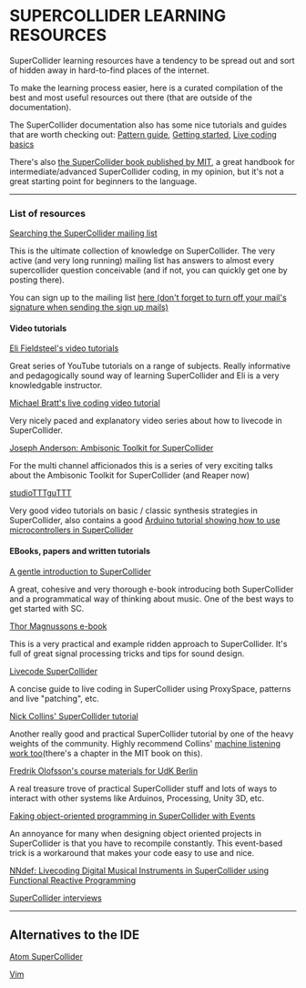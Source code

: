 # SUPERCOLLIDER LEARNING RESOURCES

SuperCollider learning resources have a tendency to be spread out and sort of hidden away in hard-to-find places of the internet.

To make the learning process easier, here is a curated compilation of the best and most useful resources out there (that are outside of the documentation).

The SuperCollider documentation also has some nice tutorials and guides that are worth checking out: [Pattern
guide](http://doc.sccode.org/Browse.html#Streams-Patterns-Events%3EA-Practical-Guide), [Getting started](http://doc.sccode.org/Browse.html#Tutorials%3EGetting-Started), [Live coding basics](http://doc.sccode.org/Browse.html#Tutorials%3EJITLib)

There's also [the SuperCollider book published by MIT](https://mitpress.mit.edu/books/supercollider-book), a great handbook for intermediate/advanced SuperCollider coding, in my opinion, but it's not a great starting point for beginners to the language.

---

### List of resources

[Searching the SuperCollider mailing list](https://www.listarc.bham.ac.uk/lists/sc-users/search/)

This is the ultimate collection of knowledge on SuperCollider. The very active
(and very long running) mailing list has answers to almost every supercollider
question conceivable (and if not, you can quickly get one by posting there).

You can sign up to the mailing list [here (don't forget to turn off your mail's signature when sending the sign up mails)](https://www.birmingham.ac.uk/facilities/ea-studios/research/supercollider/mailinglist.aspx)

#### Video tutorials

[Eli Fieldsteel's video
tutorials](https://www.youtube.com/watch?v=yRzsOOiJ_p4&list=PLPYzvS8A_rTaNDweXe6PX4CXSGq4iEWYC)

Great series of YouTube tutorials on a range of subjects. Really informative and pedagogically sound way of learning SuperCollider and Eli is a very knowledgable instructor.

[Michael Bratt's live coding video tutorial](https://youtu.be/0TtxZQUOGGw)

Very nicely paced and explanatory video series about how to livecode in
SuperCollider.

[Joseph Anderson: Ambisonic Toolkit for SuperCollider](http://www.ambisonictoolkit.net/documentation/supercollider/tutorials/)

For the multi channel afficionados this is a series of very exciting talks about
the Ambisonic Toolkit for SuperCollider (and Reaper now)

[studioTTTguTTT](https://www.youtube.com/watch?v=kktHsF9AA18&list=PLAXkVXyP6y5NLitPZiav-bknzKw_9tJs_)

Very good video tutorials on basic / classic synthesis strategies in
SuperCollider, also contains a good [ Arduino tutorial showing how to use microcontrollers in SuperCollider](https://www.youtube.com/watch?v=AQ5uCPdm0AQ&list=PLAXkVXyP6y5PF2Xy0hMWiKuIdf2Zu6xnG)

#### EBooks, papers and written tutorials

[A gentle introduction to SuperCollider](https://ccrma.stanford.edu/~ruviaro/texts/A_Gentle_Introduction_To_SuperCollider.pdf)

A great, cohesive and very thorough e-book introducing both SuperCollider and a programmatical way of thinking about music. One of the best ways to get started with SC.

[Thor Magnussons e-book](https://thormagnusson.gitbooks.io/scoring/content/)

This is a very practical and example ridden approach to SuperCollider.
It's full of great signal processing tricks and tips for sound design.

[Livecode SuperCollider](https://theseanco.github.io/howto_co34pt_liveCode/)

A concise guide to live coding in SuperCollider using ProxySpace, patterns
and live "patching", etc.

[Nick Collins' SuperCollider tutorial](http://composerprogrammer.com/teaching/supercollider/sctutorial/tutorial.html)

Another really good and practical SuperCollider tutorial by one of the
heavy weights of the community. Highly recommend Collins' [machine listening work too](https://composerprogrammer.com/teaching/supercollider/advanced/#machinelistening)(there's a chapter in the MIT book on this).

[Fredrik Olofsson's course materials for UdK Berlin](http://redfrik.github.io/udk00-Audiovisual_Programming/)

A real treasure trove of practical SuperCollider stuff and lots of ways to interact with other systems like Arduinos, Processing, Unity 3D, etc.

[Faking object-oriented programming in SuperCollider with
Events](https://web.archive.org/web/20141008053015/http://www.tmroyal.com/supercollider-pseudoclasses-with-events.html)

An annoyance for many when designing object oriented projects in SuperCollider is that you
have to recompile constantly. This event-based trick is a workaround that makes your code easy to use and nice.

[NNdef: Livecoding Digital Musical Instruments in SuperCollider using Functional Reactive Programming](http://www.friendlyvirus.org/files/Miguel-Negrao-NNdef-FARM-2018.pdf)

[SuperCollider interviews](http://scinterviews.com/)

---

## Alternatives to the IDE

[Atom SuperCollider](https://github.com/crucialfelix/atom-supercollider)

[Vim](https://github.com/madskjeldgaard/talks-tutorials-workshops/blob/master/tutorials/scvim/scvim-installation.md)
